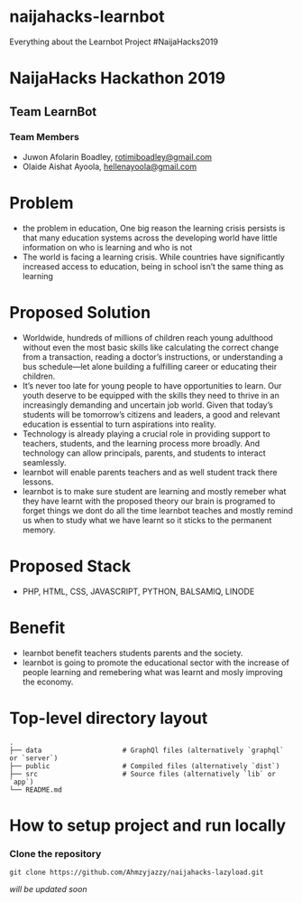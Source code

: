 # naijahacks-learnbot
Everything about the Learnbot Project #NaijaHacks2019

# NaijaHacks Hackathon 2019

## Team LearnBot

### Team Members

- Juwon Afolarin Boadley, rotimiboadley@gmail.com
- Olaide Aishat Ayoola, hellenayoola@gmail.com


# Problem
- the problem in education, One big reason the learning crisis persists is that many education systems across the developing world have little information on who is learning and who is not 
- The world is facing a learning crisis. While countries have significantly increased access to education, being in school isn’t the same thing as learning

# Proposed Solution
- Worldwide, hundreds of millions of children reach young adulthood without even the most basic skills like calculating the correct change from a transaction, reading a doctor’s instructions, or understanding a bus schedule—let alone building a fulfilling career or educating their children.
- It’s never too late for young people to have opportunities to learn. Our youth deserve to be equipped with the skills they need to thrive in an increasingly demanding and uncertain job world. Given that today’s students will be tomorrow’s citizens and leaders, a good and relevant education is essential to turn aspirations into reality.
- Technology is already playing a crucial role in providing support to teachers, students, and the learning process more broadly. And technology can allow principals, parents, and students to interact seamlessly.
- learnbot will enable parents teachers and as well student track there lessons. 
- learnbot is to make sure student are learning and mostly remeber what they have learnt with the proposed theory our brain is programed to forget things we dont do all the time learnbot teaches and mostly remind us when to study what we have learnt so it sticks to the permanent memory. 

# Proposed Stack
- PHP, HTML, CSS, JAVASCRIPT, PYTHON, BALSAMIQ, LINODE


# Benefit
- learnbot benefit teachers students parents and the society.
- learnbot is going to promote the educational sector with the  increase of people learning and remebering what was learnt and mosly improving the economy.

# Top-level directory layout

    .
    ├── data                    # GraphQl files (alternatively `graphql` or `server`)
    ├── public                  # Compiled files (alternatively `dist`)
    ├── src                     # Source files (alternatively `lib` or `app`)
    └── README.md   


# How to setup project and run locally

### Clone the repository 

```
git clone https://github.com/Ahmzyjazzy/naijahacks-lazyload.git
```
*will be updated soon*
